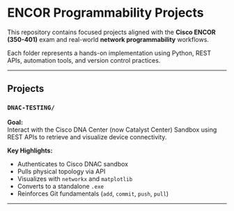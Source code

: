 # ENCOR Programmability Projects

This repository contains focused projects aligned with the **Cisco ENCOR (350-401)** exam and real-world **network programmability** workflows.

Each folder represents a hands-on implementation using Python, REST APIs, automation tools, and version control practices.

---

## Projects

### `DNAC-TESTING/`  
**Goal:**  
Interact with the Cisco DNA Center (now Catalyst Center) Sandbox using REST APIs to retrieve and visualize device connectivity.

**Key Highlights:**
- Authenticates to Cisco DNAC sandbox
- Pulls physical topology via API
- Visualizes with `networkx` and `matplotlib`
- Converts to a standalone `.exe`
- Reinforces Git fundamentals (`add`, `commit`, `push`, `pull`)

---



